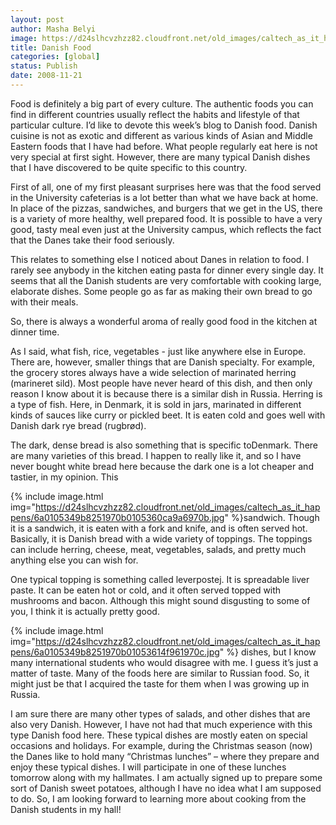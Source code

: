 ```yaml
---
layout: post
author: Masha Belyi
image: https://d24slhcvzhzz82.cloudfront.net/old_images/caltech_as_it_happens/6a0105349b8251970b01053614f897970c.jpg
title: Danish Food
categories: [global]
status: Publish
date: 2008-11-21
---
```


Food is
definitely a big part of every culture. The authentic foods you can find in
different countries usually reflect the habits and lifestyle of that particular
culture. I’d like to devote this week’s blog to Danish food. Danish cuisine is
not as exotic and different as various kinds of Asian and Middle Eastern foods
that I have had before. What people regularly eat here is not very special at
first sight. However, there are many typical Danish dishes that I have
discovered to be quite specific to this country.

First of all, one of my first pleasant surprises here was that the food served in the
University cafeterias is a lot better than what we have back at home. In place
of the pizzas, sandwiches, and burgers that we get in the US, there is a variety
of more healthy, well prepared food. It is possible to have a very good, tasty
meal even just at the University campus, which reflects the fact that the Danes
take their food seriously.

This relates to something else I noticed about Danes in relation to food. I rarely
see anybody in the kitchen eating pasta for dinner every single day. It seems
that all the Danish students are very comfortable with cooking large, elaborate
dishes. Some people go as far as making their own bread to go with their meals.

So, there is always a wonderful aroma of really good food in the kitchen at
dinner time.

As I said, what fish, rice, vegetables - just like anywhere else in Europe. There are, however,
smaller things that are Danish specialty. For example, the grocery stores
always have a wide selection of marinated herring
 (marineret sild). Most people
have never heard of this dish, and then only reason I know about it is because
there is a similar dish in Russia. Herring is a type of fish. Here, in Denmark,
it is sold in jars, marinated in different kinds of sauces like curry or
pickled beet. It is eaten cold and goes well with Danish dark rye bread (rugbrød).

The dark, dense
bread is also something that is specific toDenmark. There are many varieties
of this bread. I happen to really like it, and so I have never bought white
bread here because the dark one is a lot cheaper and tastier, in my opinion. This

{% include image.html img="https://d24slhcvzhzz82.cloudfront.net/old_images/caltech_as_it_happens/6a0105349b8251970b0105360ca9a6970b.jpg" %}sandwich. Though it is a sandwich, it is eaten with a fork and knife, and is
often served hot. Basically, it is Danish bread with a wide variety of
toppings. The toppings can include herring, cheese, meat, vegetables, salads,
and pretty much anything else you can wish for.

One typical
topping is something called leverpostej. It is spreadable liver paste. It can
be eaten hot or cold, and it often served topped with mushrooms and bacon. Although
this might sound disgusting to some of you, I think it is actually pretty good.


{% include image.html img="https://d24slhcvzhzz82.cloudfront.net/old_images/caltech_as_it_happens/6a0105349b8251970b01053614f961970c.jpg" %} dishes, but I know many
international students who would disagree with me. I guess it’s just a matter
of taste. Many of the foods here are similar to Russian food. So, it might just
be that I acquired the taste for them when I was growing up in Russia.

I am sure there
are many other types of salads, and other dishes that are also very Danish. However,
I have not had that much experience with this type Danish food here. These
typical dishes are mostly eaten on special occasions and holidays. For example,
during the Christmas season (now) the Danes like to hold many “Christmas
lunches” – where they prepare and enjoy these typical dishes. I will participate
in one of these lunches tomorrow along with my hallmates. I am actually signed up to prepare some sort
of Danish sweet potatoes, although I have no idea what I am supposed to do. So,
I am looking forward to learning more about cooking from the Danish students in
my hall!
